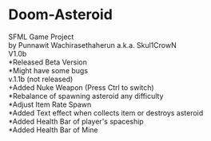 # Doom-Asteroid
SFML Game Project\
by Punnawit Wachirasethaherun a.k.a. Skul1CrowN\
V1.0b\
*Released Beta Version\
*Might have some bugs\
v.1.1b (not released)\
+Added Nuke Weapon (Press Ctrl to switch)\
*Rebalance of spawning asteroid any difficulty\
*Adjust Item Rate Spawn\
*Added Text effect when collects item or destroys asteroid\
*Added Health Bar of player's spaceship\
*Added Health Bar of Mine
